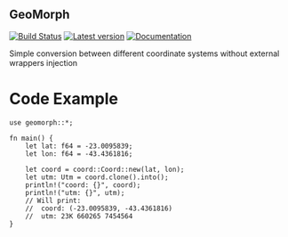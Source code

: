 ## GeoMorph

[![Build Status](https://travis-ci.org/vlopes11/geomorph.svg?branch=master)](https://travis-ci.org/vlopes11/geomorph)
[![Latest version](https://img.shields.io/crates/v/geomorph.svg)](https://crates.io/crates/geomorph)
[![Documentation](https://docs.rs/geomorph/badge.svg)](https://docs.rs/geomorph)

Simple conversion between different coordinate systems without external wrappers injection

# Code Example
```
use geomorph::*;

fn main() {
    let lat: f64 = -23.0095839;
    let lon: f64 = -43.4361816;
    
    let coord = coord::Coord::new(lat, lon);
    let utm: Utm = coord.clone().into();
    println!("coord: {}", coord);
    println!("utm: {}", utm);
    // Will print:
    //  coord: (-23.0095839, -43.4361816)
    //  utm: 23K 660265 7454564
}
```
